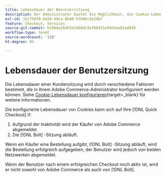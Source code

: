 ```yaml
---
title: Lebensdauer der Benutzersitzung
description: Der Administrator bietet die Möglichkeit, die Cookie-Lebensdauer Ihres Adobe Commerce-Benutzers für die [!DNL Quick Checkout] -Erweiterung.
exl-id: 32cf5d70-9a50-49ca-8b40-5f04bc1e24b7
feature: Checkout, Services
source-git-commit: b1984a26463e14b8dc9a789421e49e5ea81ad039
workflow-type: tm+mt
source-wordcount: '128'
ht-degree: 0%

---
```


# Lebensdauer der Benutzersitzung

Die Lebensdauer einer Kundensitzung wird durch verschiedene Faktoren bestimmt, die in Ihrem Adobe Commerce-Administrator konfiguriert werden können. Siehe [Cookie-Lebensdauer konfigurieren](https://experienceleague.adobe.com/docs/commerce-admin/customers/customer-accounts/configure/customer-online-options.html){target=_blank} für weitere Informationen.

Die konfigurierte Lebensdauer von Cookies kann sich auf Ihre [!DNL Quick Checkout] if:

1. Aufgrund der Inaktivität wird der Käufer von Adobe Commerce abgemeldet.
1. Die [!DNL Bolt] -Sitzung abläuft.

Wenn ein Käufer eine Bestellung aufgibt, [!DNL Bolt] -Sitzung abläuft, wird die Bestellung erfolgreich aufgegeben, der Benutzer wird jedoch von beiden Netzwerken abgemeldet.

Wenn der Benutzer nach einem erfolgreichen Checkout noch aktiv ist, wird er nicht sowohl von Adobe Commerce als auch von [!DNL Bolt].
